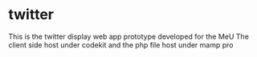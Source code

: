 # twitter
This is the twitter display web app prototype developed for the MeU
The client side host under codekit and the php file host under mamp pro
